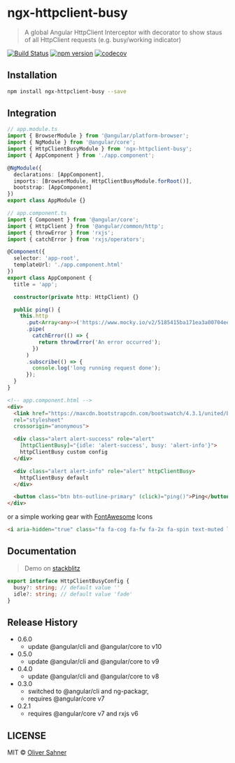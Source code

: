 # ngx-httpclient-busy

> A global Angular HttpClient Interceptor with decorator to show staus of all HttpClient requests (e.g. busy/working indicator)

[![Build Status](https://travis-ci.org/osahner/ngx-httpclient-busy.svg?branch=master)](https://travis-ci.org/osahner/ngx-httpclient-busy)
[![npm version](https://badge.fury.io/js/ngx-httpclient-busy.svg)](https://badge.fury.io/js/ngx-httpclient-busy)
[![codecov](https://codecov.io/gh/osahner/ngx-httpclient-busy/branch/develop/graph/badge.svg)](https://codecov.io/gh/osahner/ngx-httpclient-busy)

## Installation

```sh
npm install ngx-httpclient-busy --save
```

## Integration

```typescript
// app.module.ts
import { BrowserModule } from '@angular/platform-browser';
import { NgModule } from '@angular/core';
import { HttpClientBusyModule } from 'ngx-httpclient-busy';
import { AppComponent } from './app.component';

@NgModule({
  declarations: [AppComponent],
  imports: [BrowserModule, HttpClientBusyModule.forRoot()],
  bootstrap: [AppComponent]
})
export class AppModule {}
```

```typescript
// app.component.ts
import { Component } from '@angular/core';
import { HttpClient } from '@angular/common/http';
import { throwError } from 'rxjs';
import { catchError } from 'rxjs/operators';

@Component({
  selector: 'app-root',
  templateUrl: './app.component.html'
})
export class AppComponent {
  title = 'app';

  constructor(private http: HttpClient) {}

  public ping() {
    this.http
      .put<Array<any>>('https://www.mocky.io/v2/5185415ba171ea3a00704eed?mocky-delay=1s', {})
      .pipe(
        catchError(() => {
          return throwError('An error occurred');
        })
      )
      .subscribe(() => {
        console.log('long running request done');
      });
  }
}
```

```html
<!-- app.component.html -->
<div>
  <link href="https://maxcdn.bootstrapcdn.com/bootswatch/4.3.1/united/bootstrap.min.css"
  rel="stylesheet"
  crossorigin="anonymous">

  <div class="alert alert-success" role="alert"
    [httpClientBusy]="{idle: 'alert-success', busy: 'alert-info'}">
    httpClientBusy custom config
  </div>

  <div class="alert alert-info" role="alert" httpClientBusy>
    httpClientBusy default
  </div>

  <button class="btn btn-outline-primary" (click)="ping()">Ping</button>
</div>
```
or a simple working gear with [FontAwesome](http://fontawesome.io/) Icons

```html
<i aria-hidden="true" class="fa fa-cog fa-fw fa-2x fa-spin text-muted loading-spinner fade" httpClientBusy></i>
```

## Documentation

> Demo on [stackblitz](https://stackblitz.com/edit/angular-9ykyid?embed=1&file=src/app/app.component.html)

```typescript
export interface HttpClientBusyConfig {
  busy?: string; // default value ''
  idle?: string; // default value 'fade'
}
```

## Release History

- 0.6.0
  - update @angular/cli and @angular/core to v10
- 0.5.0
  - update @angular/cli and @angular/core to v9
- 0.4.0
  - update @angular/cli and @angular/core to v8
- 0.3.0
  - switched to @angular/cli and ng-packagr,
  - requires @angular/core v7
- 0.2.1
  - requires @angular/core v7 and rxjs v6


## LICENSE

MIT © [Oliver Sahner](mailto:osahner@gmail.com)
